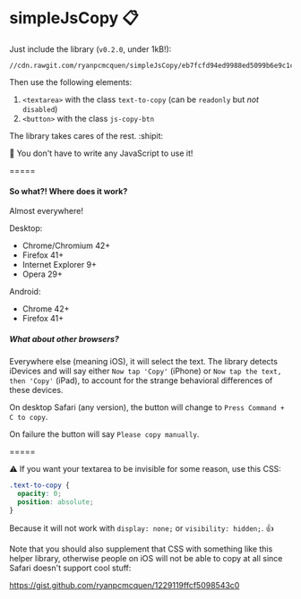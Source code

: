 # simpleJsCopy :clipboard:

Just include the library (`v0.2.0`, under 1kB!):

    //cdn.rawgit.com/ryanpcmcquen/simpleJsCopy/eb7fcfd94ed9988ed5099b6e9c1cb42f701ac32a/simpleJsCopy.min.js

Then use the following elements:

1. `<textarea>` with the class `text-to-copy` (can be `readonly` but *not* `disabled`)
2. `<button>` with the class `js-copy-btn`

The library takes cares of the rest. :shipit:

:newspaper: You don't have to write any JavaScript to use it!

=====

#### So what?! Where does it work?

Almost everywhere!

Desktop:

- Chrome/Chromium 42+
- Firefox 41+
- Internet Explorer 9+
- Opera 29+

Android:

- Chrome 42+
- Firefox 41+

##### What about other browsers?

Everywhere else (meaning iOS), it will select the text. The library detects iDevices and will say either `Now tap 'Copy'` (iPhone) or `Now tap the text, then 'Copy'` (iPad), to account for the strange behavioral differences of these devices.

On desktop Safari (any version), the button will change to `Press Command + C to copy`.

On failure the button will say `Please copy manually`.

=====

:warning: If you want your textarea to be invisible for some reason, use this CSS:

```css
.text-to-copy {
  opacity: 0;
  position: absolute;
}
```

Because it will not work with `display: none;` or `visibility: hidden;`. :thumbsup:

Note that you should also supplement that CSS with something like this helper library, otherwise people on iOS will not be able to copy at all since Safari doesn't support cool stuff:

https://gist.github.com/ryanpcmcquen/1229119ffcf5098543c0

